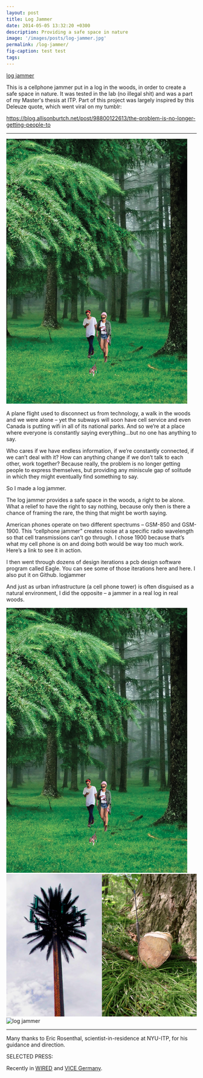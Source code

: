 ```yaml
---
layout: post
title: Log Jammer
date: 2014-05-05 13:32:20 +0300
description: Providing a safe space in nature
image: '/images/posts/log-jammer.jpg'
permalink: /log-jammer/
fig-caption: test test
tags: 
---
```


[log jammer](/images/posts/log-jammer.jpg)

This is a cellphone jammer put in a log in the woods, in order to create a safe space in nature. It was tested in the lab (no illegal shit) and was a part of my Master's thesis at ITP. Part of this project was largely inspired by this Deleuze quote, which went viral on my tumblr:
 <div class="tumblr-post" data-href="https://embed.tumblr.com/embed/post/xjUGgQFXpT7hWCC6cs05RQ/98800122613" data-did="02c121235d29a7f9cb958db770ddf68f11c5be6a"><a href="https://blog.allisonburtch.net/post/98800122613/the-problem-is-no-longer-getting-people-to">https://blog.allisonburtch.net/post/98800122613/the-problem-is-no-longer-getting-people-to</a></div>  <script async src="https://assets.tumblr.com/post.js"></script>


---
![log jammer](/images/posts/log-jammer2.png)

A plane flight used to disconnect us from technology, a walk in the woods and we were alone – yet the subways will soon have cell service and even Canada is putting wifi in all of its national parks. And so we’re at a place where everyone is constantly saying everything…but no one has anything to say.

Who cares if we have endless information, if we’re constantly connected, if we can’t deal with it? How can anything change if we don’t talk to each other, work together? Because really, the problem is no longer getting people to express themselves, but providing any miniscule gap of solitude in which they might eventually find something to say.

So I made a log jammer.

The log jammer provides a safe space in the woods, a right to be alone. What a relief to have the right to say nothing, because only then is there a chance of framing the rare, the thing that might be worth saying.

American phones operate on two different spectrums – GSM-850 and GSM-1900. This “cellphone jammer” creates noise at a specific radio wavelength so that cell transmissions can’t go through. I chose 1900 because that’s what my cell phone is on and doing both would be way too much work. Here’s a link to see it in action.

I then went through dozens of design iterations a pcb design software program called Eagle. You can see some of those iterations here and here. I also put it on Github.
logjammer

And just as urban infrastructure (a cell phone tower) is often disguised as a natural environment, I did the opposite – a jammer in a real log in real woods.

![log jammer](/images/posts/log-jammer2.png)
![log jammer](/images/posts/log-jammer3.png)
![log jammer](/images/posts/log-jammer4.png)



---

Many thanks to Eric Rosenthal, scientist-in-residence at NYU-ITP, for his guidance and direction.

 

SELECTED PRESS:

Recently in [WIRED](http://web.archive.org/web/20161009062627/http://www.wired.com/2014/10/fake-log-jams-your-phone/) and [VICE Germany](http://web.archive.org/web/20161009062627/http://motherboard.vice.com/de/read/dieser-holzklotz-jammt-dein-telefon-damit-du-es-endlich-aus-der-hand-legst).
